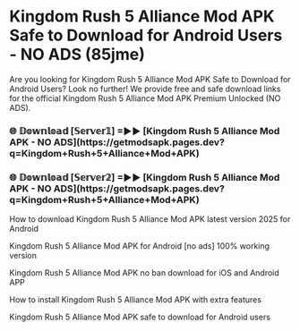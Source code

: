 # Kingdom Rush 5 Alliance Mod APK Safe to Download for Android Users - NO ADS (85jme)

Are you looking for Kingdom Rush 5 Alliance Mod APK Safe to Download for Android Users? Look no further! We provide free and safe download links for the official Kingdom Rush 5 Alliance Mod APK Premium Unlocked (NO ADS).

<h3>🌐 𝔻𝕠𝕨𝕟𝕝𝕠𝕒𝕕 [𝕊𝕖𝕣𝕧𝕖𝕣𝟙] =►► [Kingdom Rush 5 Alliance Mod APK - NO ADS](https://getmodsapk.pages.dev?q=Kingdom+Rush+5+Alliance+Mod+APK)</h3>

<h3>🌐 𝔻𝕠𝕨𝕟𝕝𝕠𝕒𝕕 [𝕊𝕖𝕣𝕧𝕖𝕣𝟚] =►► [Kingdom Rush 5 Alliance Mod APK - NO ADS](https://getmodsapk.pages.dev?q=Kingdom+Rush+5+Alliance+Mod+APK)</h3>

How to download Kingdom Rush 5 Alliance Mod APK latest version 2025 for Android

Kingdom Rush 5 Alliance Mod APK for Android [no ads] 100% working version

Kingdom Rush 5 Alliance Mod APK no ban download for iOS and Android APP

How to install Kingdom Rush 5 Alliance Mod APK with extra features

Kingdom Rush 5 Alliance Mod APK safe to download for Android users